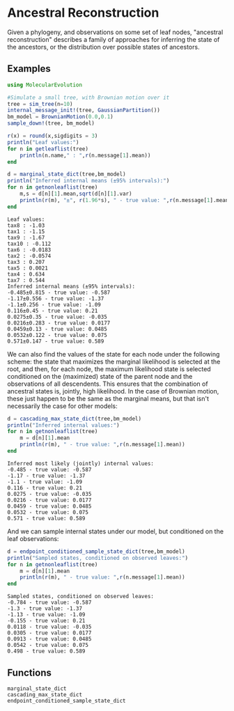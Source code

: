 # Ancestral Reconstruction

Given a phylogeny, and observations on some set of leaf nodes, "ancestral reconstruction" describes a family of approaches for inferring the state of the ancestors, or the distribution over possible states of ancestors.

## Examples

```julia
using MolecularEvolution

#Simulate a small tree, with Brownian motion over it
tree = sim_tree(n=10)
internal_message_init!(tree, GaussianPartition())
bm_model = BrownianMotion(0.0,0.1)
sample_down!(tree, bm_model)

r(x) = round(x,sigdigits = 3)
println("Leaf values:")
for n in getleaflist(tree)
    println(n.name," : ",r(n.message[1].mean))
end

d = marginal_state_dict(tree,bm_model)
println("Inferred internal means (±95% intervals):")
for n in getnonleaflist(tree)
    m,s = d[n][1].mean,sqrt(d[n][1].var)
    println(r(m), "±", r(1.96*s), " - true value: ",r(n.message[1].mean))
end
```
```
Leaf values:
tax8 : -1.03
tax1 : -1.15
tax9 : -1.67
tax10 : -0.112
tax6 : -0.0183
tax2 : -0.0574
tax3 : 0.207
tax5 : 0.0021
tax4 : 0.634
tax7 : 0.544
Inferred internal means (±95% intervals):
-0.485±0.815 - true value: -0.587
-1.17±0.556 - true value: -1.37
-1.1±0.256 - true value: -1.09
0.116±0.45 - true value: 0.21
0.0275±0.35 - true value: -0.035
0.0216±0.283 - true value: 0.0177
0.0459±0.13 - true value: 0.0485
0.0532±0.122 - true value: 0.075
0.571±0.147 - true value: 0.589
```

We can also find the values of the state for each node under the following scheme: the state that maximizes the marginal likelihood is selected at the root,
and then, for each node, the maximum likelihood state is selected conditioned on the (maximized) state of the parent node and the observations of all descendents. This ensures that the combination of ancestral states is, jointly, high likelihood. In the case of Brownian motion, these just happen to be the same as the marginal means, but that isn't necessarily the case for other models:

```julia
d = cascading_max_state_dict(tree,bm_model)
println("Inferred internal values:")
for n in getnonleaflist(tree)
    m = d[n][1].mean
    println(r(m), " - true value: ",r(n.message[1].mean))
end
```
```
Inferred most likely (jointly) internal values:
-0.485 - true value: -0.587
-1.17 - true value: -1.37
-1.1 - true value: -1.09
0.116 - true value: 0.21
0.0275 - true value: -0.035
0.0216 - true value: 0.0177
0.0459 - true value: 0.0485
0.0532 - true value: 0.075
0.571 - true value: 0.589
```

And we can sample internal states under our model, but conditioned on the leaf observations:

```julia
d = endpoint_conditioned_sample_state_dict(tree,bm_model)
println("Sampled states, conditioned on observed leaves:")
for n in getnonleaflist(tree)
    m = d[n][1].mean
    println(r(m), " - true value: ",r(n.message[1].mean))
end
```
```
Sampled states, conditioned on observed leaves:
-0.784 - true value: -0.587
-1.3 - true value: -1.37
-1.13 - true value: -1.09
-0.155 - true value: 0.21
0.0118 - true value: -0.035
0.0305 - true value: 0.0177
0.0913 - true value: 0.0485
0.0542 - true value: 0.075
0.498 - true value: 0.589
```

## Functions

```@docs
marginal_state_dict
cascading_max_state_dict
endpoint_conditioned_sample_state_dict
```

